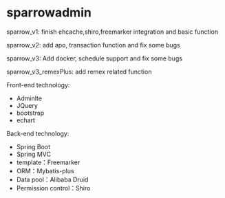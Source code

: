 # sparrowadmin

sparrow_v1: finish ehcache,shiro,freemarker integration and basic function

sparrow_v2: add apo, transaction function and fix some bugs

sparrow_v3: Add docker, schedule support and fix some bugs

sparrow_v3_remexPlus: add remex related function

Front-end technology:
- Adminlte
- JQuery
- bootstrap
- echart

Back-end technology:
- Spring Boot
- Spring MVC
- template：Freemarker
- ORM：Mybatis-plus
- Data pool：Alibaba Druid
- Permission control：Shiro
